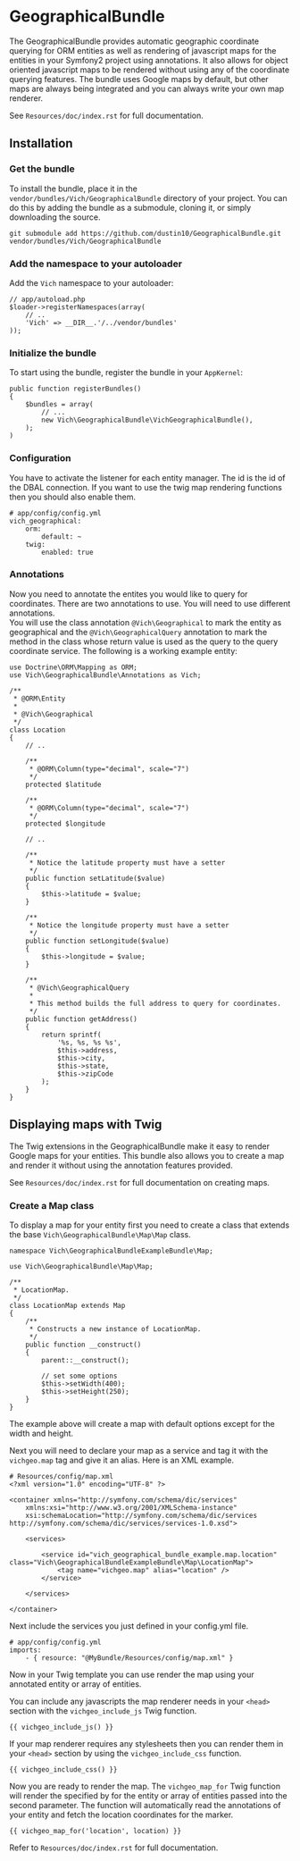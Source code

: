 GeographicalBundle
==========

The GeographicalBundle provides automatic geographic coordinate querying for ORM 
entities as well as rendering of javascript maps for the entities in your Symfony2 project using 
annotations. It also allows for object oriented javascript maps to be rendered without 
using any of the coordinate querying features. The bundle uses Google maps by default, but other 
maps are always being integrated and you can always write your own map renderer.

See `Resources/doc/index.rst` for full documentation.

## Installation

### Get the bundle

To install the bundle, place it in the `vendor/bundles/Vich/GeographicalBundle` 
directory of your project. You can do this by adding the bundle as a submodule, 
cloning it, or simply downloading the source.

    git submodule add https://github.com/dustin10/GeographicalBundle.git vendor/bundles/Vich/GeographicalBundle

### Add the namespace to your autoloader

Add the `Vich` namespace to your autoloader:

    // app/autoload.php
    $loader->registerNamespaces(array(
        // ..
        'Vich' => __DIR__.'/../vendor/bundles'
    ));

### Initialize the bundle

To start using the bundle, register the bundle in your `AppKernel`:

    public function registerBundles()
    {
        $bundles = array(
            // ...
            new Vich\GeographicalBundle\VichGeographicalBundle(),
        );
    )

### Configuration

You have to activate the listener for each entity manager. The id is the id of 
the DBAL connection. If you want to use the twig map rendering functions then 
you should also enable them.

    # app/config/config.yml
    vich_geographical:
        orm:
            default: ~
        twig:
            enabled: true

### Annotations

Now you need to annotate the entites you would like to query for coordinates. 
There are two annotations to use. You will need to use different annotations.  
You will use the class annotation `@Vich\Geographical` to mark the entity as 
geographical and the `@Vich\GeographicalQuery` annotation to mark the method in 
the class whose return value is used as the query to the query coordinate service. 
The following is a working example entity:

    use Doctrine\ORM\Mapping as ORM;
    use Vich\GeographicalBundle\Annotations as Vich;
    
    /**
     * @ORM\Entity
     *
     * @Vich\Geographical
     */
    class Location
    {
        // ..
        
        /**
         * @ORM\Column(type="decimal", scale="7")
         */
        protected $latitude

        /**
         * @ORM\Column(type="decimal", scale="7")
         */
        protected $longitude

        // ..

        /**
         * Notice the latitude property must have a setter
         */
        public function setLatitude($value)
        {
            $this->latitude = $value;
        }
        
        /**
         * Notice the longitude property must have a setter
         */
        public function setLongitude($value)
        {
            $this->longitude = $value;
        }

        /**
         * @Vich\GeographicalQuery
         *
         * This method builds the full address to query for coordinates.
         */
        public function getAddress()
        {
            return sprintf(
                '%s, %s, %s %s',
                $this->address,
                $this->city,
                $this->state,
                $this->zipCode
            );
        }
    }

## Displaying maps with Twig

The Twig extensions in the GeographicalBundle make it easy to render Google maps 
for your entities. This bundle also allows you to create a map and render it 
without using the annotation features provided.

See `Resources/doc/index.rst` for full documentation on creating maps.

### Create a Map class

To display a map for your entity first you need to create a class that extends the 
base `Vich\GeographicalBundle\Map\Map` class.

    namespace Vich\GeographicalBundleExampleBundle\Map;

    use Vich\GeographicalBundle\Map\Map;

    /**
     * LocationMap.
     */
    class LocationMap extends Map
    {
        /**
         * Constructs a new instance of LocationMap.
         */
        public function __construct()
        {
            parent::__construct();

            // set some options
            $this->setWidth(400);
            $this->setHeight(250);
        }
    }

The example above will create a map with default options except for the width 
and height.

Next you will need to declare your map as a service and tag it with the 
`vichgeo.map` tag and give it an alias. Here is an XML example.

    # Resources/config/map.xml
    <?xml version="1.0" encoding="UTF-8" ?>

    <container xmlns="http://symfony.com/schema/dic/services"
        xmlns:xsi="http://www.w3.org/2001/XMLSchema-instance"
        xsi:schemaLocation="http://symfony.com/schema/dic/services http://symfony.com/schema/dic/services/services-1.0.xsd">
    
        <services>
        
            <service id="vich_geographical_bundle_example.map.location" class="Vich\GeographicalBundleExampleBundle\Map\LocationMap">
                <tag name="vichgeo.map" alias="location" />
            </service>
        
        </services>
    
    </container>

Next include the services you just defined in your config.yml file.

    # app/config/config.yml
    imports:
        - { resource: "@MyBundle/Resources/config/map.xml" }


Now in your Twig template you can use render the map using your annotated entity 
or array of entities.

You can include any javascripts the map renderer needs in your `<head>` 
section with the `vichgeo_include_js` Twig function.

    {{ vichgeo_include_js() }}

If your map renderer requires any stylesheets then you can render them in your `<head>` 
section by using the `vichgeo_include_css` function.

    {{ vichgeo_include_css() }}

Now you are ready to render the map. The `vichgeo_map_for` Twig function will render 
the specified by for the entity or array of entities passed into the second parameter. 
The function will automatically read the annotations of your entity and fetch the 
location coordinates for the marker.

    {{ vichgeo_map_for('location', location) }}

Refer to `Resources/doc/index.rst` for full documentation.